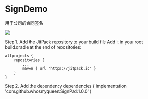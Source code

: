 # SignDemo
用于公司的合同签名

[![](https://jitpack.io/v/whosmyqueen/SignPad.svg)](https://jitpack.io/#whosmyqueen/SignPad)

Step 1. Add the JitPack repository to your build file
Add it in your root build.gradle at the end of repositories:

	allprojects {
		repositories {
			...
			maven { url 'https://jitpack.io' }
		}
	}
Step 2. Add the dependency
	dependencies {
	        implementation 'com.github.whosmyqueen:SignPad:1.0.0'
	}
